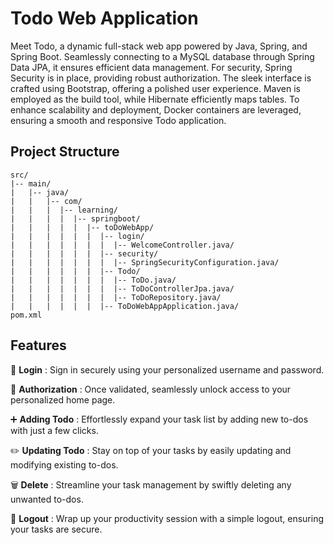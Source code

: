 # Todo Web Application
Meet Todo, a dynamic full-stack web app powered by Java, Spring, and Spring Boot. Seamlessly connecting to a MySQL database through Spring Data JPA, it ensures efficient data management. For security, Spring Security is in place, providing robust authorization. The sleek interface is crafted using Bootstrap, offering a polished user experience. Maven is employed as the build tool, while Hibernate efficiently maps tables. To enhance scalability and deployment, Docker containers are leveraged, ensuring a smooth and responsive Todo application.

## Project Structure
```
src/
|-- main/
|   |-- java/
|   |   |-- com/
|   |   |  |-- learning/
|   |   |  |  |-- springboot/
|   |   |  |  |  |-- toDoWebApp/
|   |   |  |  |  |  |-- login/
|   |   |  |  |  |  |  |-- WelcomeController.java/
|   |   |  |  |  |  |-- security/
|   |   |  |  |  |  |  |-- SpringSecurityConfiguration.java/
|   |   |  |  |  |  |-- Todo/
|   |   |  |  |  |  |  |-- ToDo.java/
|   |   |  |  |  |  |  |-- ToDoControllerJpa.java/
|   |   |  |  |  |  |  |-- ToDoRepository.java/
|   |   |  |  |  |  |-- ToDoWebAppApplication.java/
pom.xml
```

## Features

🔐 **Login** : Sign in securely using your personalized username and password.

🚀 **Authorization** : Once validated, seamlessly unlock access to your personalized home page.

➕ **Adding Todo** : Effortlessly expand your task list by adding new to-dos with just a few clicks.

✏️ **Updating Todo** : Stay on top of your tasks by easily updating and modifying existing to-dos.

🗑️ **Delete** : Streamline your task management by swiftly deleting any unwanted to-dos.

👋 **Logout** : Wrap up your productivity session with a simple logout, ensuring your tasks are secure.
